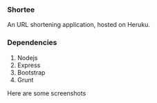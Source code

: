 ### Shortee

An URL shortening application, hosted on Heruku.

### Dependencies
1. Nodejs
2. Express
3. Bootstrap
4. Grunt


Here are some screenshots
